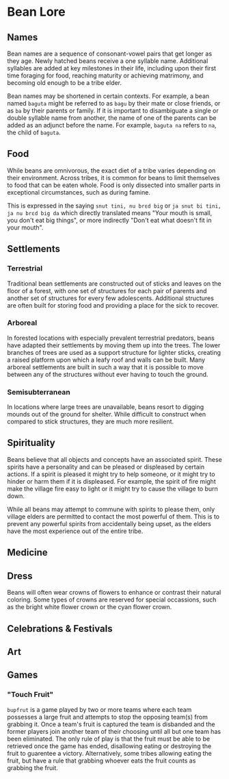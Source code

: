 # Bean Lore

## Names
Bean names are a sequence of consonant-vowel pairs that get longer as they age. Newly hatched beans receive a one syllable name. Additional syllables are added at key milestones in their life, including upon their first time foraging for food, reaching maturity or achieving matrimony, and becoming old enough to be a tribe elder.

Bean names may be shortened in certain contexts. For example, a bean named `baguta` might be referred to as `bagu` by their mate or close friends, or as `ba` by their parents or family. If it is important to disambiguate a single or double syllable name from another, the name of one of the parents can be added as an adjunct before the name. For example, `baguta na` refers to `na`, the child of `baguta`.

## Food
While beans are omnivorous, the exact diet of a tribe varies depending on their environment. Across tribes, it is common for beans to limit themselves to food that can be eaten whole. Food is only dissected into smaller parts in exceptional circumstances, such as during famine.

This is expressed in the saying `snut tini, nu brɛd big` or `ja snut bi tini, ja nu brɛd big da` which directly translated means "Your mouth is small, you don't eat big things", or more indirectly "Don't eat what doesn't fit in your mouth".

## Settlements
### Terrestrial
Traditional bean settlements are constructed out of sticks and leaves on the floor of a forest, with one set of structures for each pair of parents and another set of structures for every few adolescents. Additional structures are often built for storing food and providing a place for the sick to recover.

### Arboreal
In forested locations with especially prevalent terrestrial predators, beans have adapted their settlements by moving them up into the trees. The lower branches of trees are used as a support structure for lighter sticks, creating a raised platform upon which a leafy roof and walls can be built. Many arboreal settlements are built in such a way that it is possible to move between any of the structures without ever having to touch the ground.

### Semisubterranean
In locations where large trees are unavailable, beans resort to digging mounds out of the ground for shelter. While difficult to construct when compared to stick structures, they are much more resilient.

## Spirituality
Beans believe that all objects and concepts have an associated spirit. These spirits have a personality and can be pleased or displeased by certain actions. If a spirit is pleased it might try to help someone, or it might try to hinder or harm them if it is displeased. For example, the spirit of fire might make the village fire easy to light or it might try to cause the village to burn down.

While all beans may attempt to commune with spirits to please them, only village elders are permitted to contact the most powerful of them. This is to prevent any powerful spirits from accidentally being upset, as the elders have the most experience out of the entire tribe.

## Medicine

## Dress
Beans will often wear crowns of flowers to enhance or contrast their natural coloring. Some types of crowns are reserved for special occassions, such as the bright white flower crown or the cyan flower crown.

## Celebrations & Festivals

## Art

## Games
### "Touch Fruit"
`bupfrut` is a game played by two or more teams where each team possesses a large fruit and attempts to stop the opposing team(s) from grabbing it. Once a team's fruit is captured the team is disbanded and the former players join another team of their choosing until all but one team has been eliminated. The only rule of play is that the fruit must be able to be retrieved once the game has ended, disallowing eating or destroying the fruit to guarentee a victory. Alternatively, some tribes allowing eating the fruit, but have a rule that grabbing whoever eats the fruit counts as grabbing the fruit.